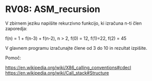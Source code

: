 # RV08: ASM_recursion

V zbirnem jeziku napišite rekurzivno funkcijo, ki izračuna n-ti člen zaporedja:

f(n) = 1 + f(n-3) + f(n-2), n > 2, f(0) = 12, f(1)=22, f(2) = 45


V glavnem programu izračunajte člene od 3 do 10 in rezultat izpišite.

Pomoč:

https://en.wikipedia.org/wiki/X86_calling_conventions#cdecl
https://en.wikipedia.org/wiki/Call_stack#Structure
